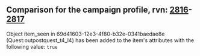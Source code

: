 ## Comparison for the campaign profile, rvn: [2816](https://github.com/PRO100KatYT/FortniteProfileRevisions/tree/main/profiles/campaign/2816%20campaign.json)-[2817](https://github.com/PRO100KatYT/FortniteProfileRevisions/tree/main/profiles/campaign/2817%20campaign.json)

Object item_seen in 69d41603-12e3-4f80-b32e-0341baedae8e (Quest:outpostquest_t4_l4) has been added to the item's attributes with the following value: `true`
<br><br>
